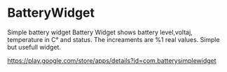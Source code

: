 BatteryWidget
=============

Simple battery widget
Battery Widget shows battery level,voltaj, temperature in C° and status.
The increaments are %1 real values.
Simple but usefull widget.

https://play.google.com/store/apps/details?id=com.batterysimplewidget
